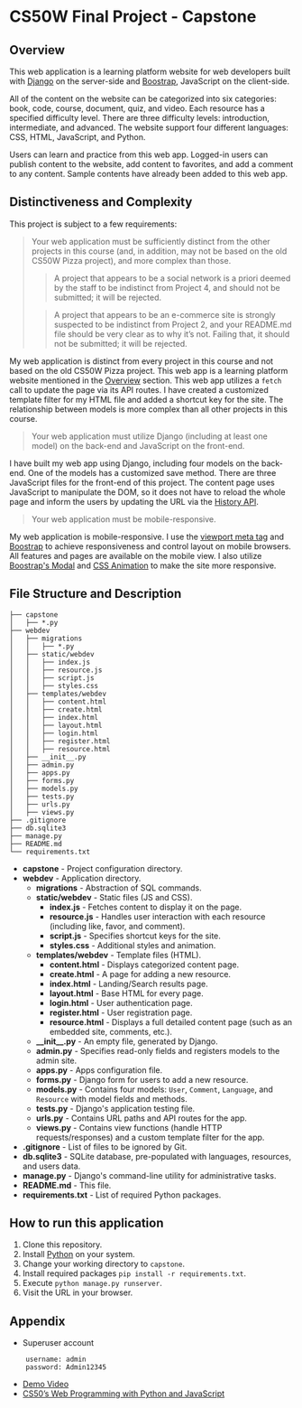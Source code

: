 # CS50W Final Project - Capstone

## Overview

This web application is a learning platform website for web developers built with [Django](https://www.djangoproject.com/) on the server-side and [Boostrap](https://getbootstrap.com/), JavaScript on the client-side.

All of the content on the website can be categorized into six categories: book, code, course, document, quiz, and video. Each resource has a specified difficulty level. There are three difficulty levels: introduction, intermediate, and advanced. The website support four different languages: CSS, HTML, JavaScript, and Python.

Users can learn and practice from this web app. Logged-in users can publish content to the website, add content to favorites, and add a comment to any content. Sample contents have already been added to this web app.

## Distinctiveness and Complexity

This project is subject to a few requirements:

> Your web application must be sufficiently distinct from the other projects in this course (and, in addition, may not be based on the old CS50W Pizza project), and more complex than those.
>
>> A project that appears to be a social network is a priori deemed by the staff to be indistinct from Project 4, and should not be submitted; it will be rejected.
>
>> A project that appears to be an e-commerce site is strongly suspected to be indistinct from Project 2, and your README.md file should be very clear as to why it’s not. Failing that, it should not be submitted; it will be rejected.

My web application is distinct from every project in this course and not based on the old CS50W Pizza project. This web app is a learning platform website mentioned in the [Overview](#overview) section. This web app utilizes a `fetch` call to update the page via its API routes. I have created a customized template filter for my HTML file and added a shortcut key for the site. The relationship between models is more complex than all other projects in this course.

> Your web application must utilize Django (including at least one model) on the back-end and JavaScript on the front-end.

I have built my web app using Django, including four models on the back-end. One of the models has a customized save method. There are three JavaScript files for the front-end of this project. The content page uses JavaScript to manipulate the DOM, so it does not have to reload the whole page and inform the users by updating the URL via the [History API](https://developer.mozilla.org/en-US/docs/Web/API/History_API). 

> Your web application must be mobile-responsive.

My web application is mobile-responsive. I use the [viewport meta tag](https://developer.mozilla.org/en-US/docs/Web/HTML/Viewport_meta_tag) and [Boostrap](https://getbootstrap.com/) to achieve responsiveness and control layout on mobile browsers. All features and pages are available on the mobile view. I also utilize [Boostrap's Modal](https://getbootstrap.com/docs/5.0/components/modal/) and [CSS Animation](https://developer.mozilla.org/en-US/docs/Web/CSS/CSS_Animations/Using_CSS_animations) to make the site more responsive.

## File Structure and Description

```
├── capstone
│   ├── *.py
├── webdev
│   ├── migrations
│   │   ├── *.py
│   ├── static/webdev
│   │   ├── index.js
│   │   ├── resource.js
│   │   ├── script.js
│   │   ├── styles.css
│   ├── templates/webdev
│   │   ├── content.html
│   │   ├── create.html
│   │   ├── index.html
│   │   ├── layout.html
│   │   ├── login.html
│   │   ├── register.html
│   │   ├── resource.html
│   ├── __init__.py
│   ├── admin.py
│   ├── apps.py
│   ├── forms.py
│   ├── models.py
│   ├── tests.py
│   ├── urls.py
│   ├── views.py
├── .gitignore
├── db.sqlite3
├── manage.py
├── README.md
└── requirements.txt
```

- **capstone** - Project configuration directory.
- **webdev** - Application directory.
    - **migrations** - Abstraction of SQL commands.
    - **static/webdev** - Static files (JS and CSS).
        - **index.js** - Fetches content to display it on the page.
        - **resource.js** - Handles user interaction with each resource (including like, favor, and comment).
        - **script.js** - Specifies shortcut keys for the site.
        - **styles.css** - Additional styles and animation.
    - **templates/webdev** - Template files (HTML).
        - **content.html** - Displays categorized content page.
        - **create.html** - A page for adding a new resource.
        - **index.html** - Landing/Search results page.
        - **layout.html** - Base HTML for every page.
        - **login.html** - User authentication page.
        - **register.html** - User registration page.
        - **resource.html** - Displays a full detailed content page (such as an embedded site, comments, etc.).
    - **_\_init__.py** - An empty file, generated by Django.
    - **admin.py** - Specifies read-only fields and registers models to the admin site.
    - **apps.py** - Apps configuration file.
    - **forms.py** - Django form for users to add a new resource.
    - **models.py** - Contains four models: `User`, `Comment`, `Language`, and `Resource` with model fields and methods.
    - **tests.py** - Django's application testing file.
    - **urls.py** - Contains URL paths and API routes for the app.
    - **views.py** - Contains view functions (handle HTTP requests/responses) and a custom template filter for the app.
- **.gitignore** - List of files to be ignored by Git.
- **db.sqlite3** - SQLite database, pre-populated with languages, resources, and users data.
- **manage.py** - Django's command-line utility for administrative tasks.
- **README.md** - This file.
- **requirements.txt** - List of required Python packages.

## How to run this application

1. Clone this repository.
2. Install [Python](https://www.python.org/downloads/) on your system.
3. Change your working directory to `capstone`.
4. Install required packages `pip install -r requirements.txt`.
5. Execute `python manage.py runserver`.
6. Visit the URL in your browser.

## Appendix

- Superuser account

```
    username: admin
    password: Admin12345
```

- [Demo Video](https://youtu.be/Vs6UtPe3eXA)
- [CS50’s Web Programming with Python and JavaScript](https://cs50.harvard.edu/web)
